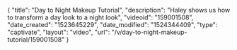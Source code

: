 {
    "title": "Day to Night Makeup Tutorial",
    "description": "Haley shows us how to transform a day look to a night look",
    "videoid": "159001508",
    "date_created": "1523645229",
    "date_modified": "1524344409",
    "type": "captivate",
    "layout": "video",
    "url": "\/v\/day-to-night-makeup-tutorial\/159001508"
}